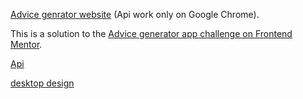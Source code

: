 [Advice genrator website](https://app.netlify.com/sites/remarkable-snickerdoodle-717a2e/overview) (Api work only on Google Chrome).

This is a solution to the [Advice generator app challenge on Frontend Mentor](https://www.frontendmentor.io/challenges/advice-generator-app-QdUG-13db).
 
 [Api](https://api.adviceslip.com/)

[desktop design](./src/images/desktop-design.jpg)